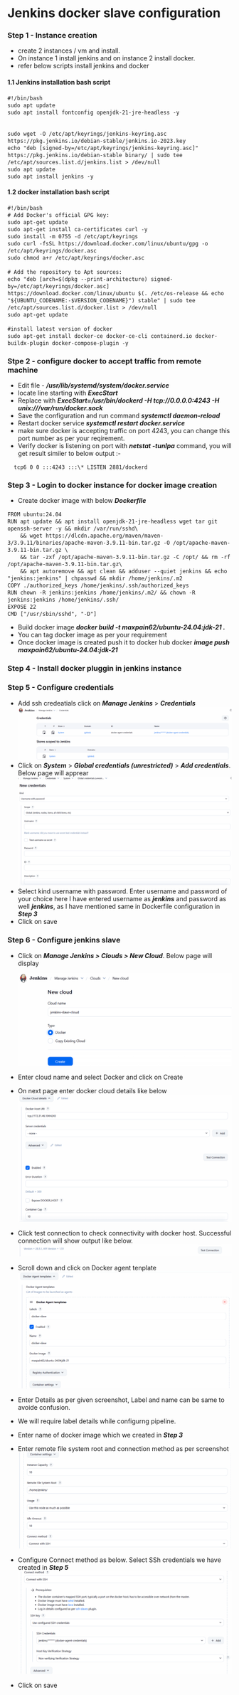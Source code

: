 # Jenkins docker slave configuration

### Step 1 - Instance creation

- create 2 instances / vm and install.
- On instance 1 install jenkins and on instance 2 install docker.
- refer below scripts install jenkins and docker

#### 1.1 Jenkins installation bash script

```
#!/bin/bash
sudo apt update
sudo apt install fontconfig openjdk-21-jre-headless -y


sudo wget -O /etc/apt/keyrings/jenkins-keyring.asc https://pkg.jenkins.io/debian-stable/jenkins.io-2023.key
echo "deb [signed-by=/etc/apt/keyrings/jenkins-keyring.asc]" https://pkg.jenkins.io/debian-stable binary/ | sudo tee /etc/apt/sources.list.d/jenkins.list > /dev/null
sudo apt update
sudo apt install jenkins -y
```

#### 1.2 docker installation bash script

```
#!/bin/bash
# Add Docker's official GPG key:
sudo apt-get update
sudo apt-get install ca-certificates curl -y
sudo install -m 0755 -d /etc/apt/keyrings
sudo curl -fsSL https://download.docker.com/linux/ubuntu/gpg -o /etc/apt/keyrings/docker.asc
sudo chmod a+r /etc/apt/keyrings/docker.asc

# Add the repository to Apt sources:
echo "deb [arch=$(dpkg --print-architecture) signed-by=/etc/apt/keyrings/docker.asc] https://download.docker.com/linux/ubuntu $(. /etc/os-release && echo "${UBUNTU_CODENAME:-$VERSION_CODENAME}") stable" | sudo tee /etc/apt/sources.list.d/docker.list > /dev/null
sudo apt-get update

#install latest version of docker
sudo apt-get install docker-ce docker-ce-cli containerd.io docker-buildx-plugin docker-compose-plugin -y
```

### Stpe 2 - configure docker to accept traffic from remote machine

- Edit file - _**/usr/lib/systemd/system/docker.service**_
- locate line starting with _**ExecStart**_
- Replace with _**ExecStart=/usr/bin/dockerd -H tcp://0.0.0.0:4243 -H unix:///var/run/docker.sock**_
- Save the configuration and run command _**systemctl daemon-reload**_
- Restart docker service _**systemctl restart docker.service**_
- make sure docker is accepting traffic on port 4243, you can change this port number as per your reqirement.
- Verify docker is listening on port with _**netstat -tunlpa**_ command, you will get result similer to below output :-

```
  tcp6 0 0 :::4243 :::\* LISTEN 2881/dockerd
```

### Step 3 - Login to docker instance for docker image creation

- Create docker image with below _**Dockerfile**_

```
FROM ubuntu:24.04
RUN apt update && apt install openjdk-21-jre-headless wget tar git openssh-server -y && mkdir /var/run/sshd\
    && wget https://dlcdn.apache.org/maven/maven-3/3.9.11/binaries/apache-maven-3.9.11-bin.tar.gz -O /opt/apache-maven-3.9.11-bin.tar.gz \
    && tar -zxf /opt/apache-maven-3.9.11-bin.tar.gz -C /opt/ && rm -rf /opt/apache-maven-3.9.11-bin.tar.gz\
    && apt autoremove && apt clean && adduser --quiet jenkins && echo "jenkins:jenkins" | chpasswd && mkdir /home/jenkins/.m2
COPY ./authorized_keys /home/jenkins/.ssh/authorized_keys
RUN chown -R jenkins:jenkins /home/jenkins/.m2/ && chown -R jenkins:jenkins /home/jenkins/.ssh/
EXPOSE 22
CMD ["/usr/sbin/sshd", "-D"]
```

- Build docker image _**docker build -t maxpain62/ubuntu-24.04:jdk-21 .**_
- You can tag docker image as per your requirement
- Once docker image is created push it to docker hub docker _**image push maxpain62/ubuntu-24.04:jdk-21**_

### Step 4 - Install docker pluggin in jenkins instance

### Step 5 - Configure credentials

- Add ssh credeatials click on _**Manage Jenkins**_ > _**Credentials**_
  ![credentials](docker-slave-7.png)
- Click on _**System**_ > _**Global credentials (unrestricted)**_ > _**Add credentials**_. Below page will apprear
  ![new credentials](docker-slave-8.png)
- Select kind username with password. Enter username and password of your choice here I have entered username as _**jenkins**_ and password as well _**jenkins**_, as I have mentioned same in Dockerfile configuration in _**Step 3**_
- Click on save

### Step 6 - Configure jenkins slave

- Click on _**Manage Jenkins > Clouds > New Cloud**_.
  Below page will display

  ![New cloud](docker-slave-1.png)

- Enter cloud name and select Docker and click on Create
- On next page enter docker cloud details like below  
  ![Docker cloud details](docker-slave-2.png)
- Click test connection to check connectivity with docker host. Successful connection will show output like below.
  ![test connectivity](docker-slave-3.png)
- Scroll down and click on Docker agent tenplate
  ![docker agent template](docker-slave-4.png)
- Enter Details as per given screenshot, Label and name can be same to avoide confusion.
- We will require label details while configurng pipeline.
- Enter name of docker image which we created in _**Step 3**_
- Enter remote file system root and connection method as per screenshot
  ![remote fs](docker-slave-5.png)
- Configure Connect method as below. Select SSh credentials we have created in _**Step 5**_
  ![connect method](docker-slave-6.png)
- Click on save
